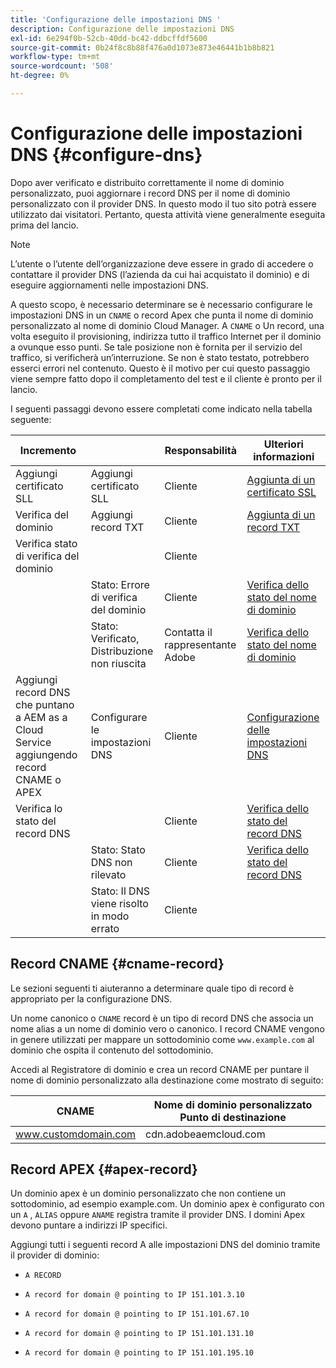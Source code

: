 ```yaml
---
title: 'Configurazione delle impostazioni DNS '
description: Configurazione delle impostazioni DNS
exl-id: 6e294f0b-52cb-40dd-bc42-ddbcffdf5600
source-git-commit: 0b24f8c8b88f476a0d1073e873e46441b1b8b821
workflow-type: tm+mt
source-wordcount: '508'
ht-degree: 0%

---
```


# Configurazione delle impostazioni DNS {#configure-dns}

Dopo aver verificato e distribuito correttamente il nome di dominio personalizzato, puoi aggiornare i record DNS per il nome di dominio personalizzato con il provider DNS. In questo modo il tuo sito potrà essere utilizzato dai visitatori. Pertanto, questa attività viene generalmente eseguita prima del lancio.

>[!NOTE]
>L’utente o l’utente dell’organizzazione deve essere in grado di accedere o contattare il provider DNS (l’azienda da cui hai acquistato il dominio) e di eseguire aggiornamenti nelle impostazioni DNS.

A questo scopo, è necessario determinare se è necessario configurare le impostazioni DNS in un `CNAME` o record Apex che punta il nome di dominio personalizzato al nome di dominio Cloud Manager. A `CNAME` o Un record, una volta eseguito il provisioning, indirizza tutto il traffico Internet per il dominio a ovunque esso punti. Se tale posizione non è fornita per il servizio del traffico, si verificherà un’interruzione. Se non è stato testato, potrebbero esserci errori nel contenuto. Questo è il motivo per cui questo passaggio viene sempre fatto dopo il completamento del test e il cliente è pronto per il lancio.

I seguenti passaggi devono essere completati come indicato nella tabella seguente:

| Incremento |  | Responsabilità | Ulteriori informazioni |
|--- |--- |--- |---|
| Aggiungi certificato SLL | Aggiungi certificato SLL | Cliente | [Aggiunta di un certificato SSL](https://experienceleague.adobe.com/docs/experience-manager-cloud-service/implementing/using-cloud-manager/manage-ssl-certificates/add-ssl-certificate.html?lang=en) |
| Verifica del dominio | Aggiungi record TXT | Cliente | [Aggiunta di un record TXT](https://experienceleague.adobe.com/docs/experience-manager-cloud-service/implementing/using-cloud-manager/custom-domain-names/add-text-record.html?lang=en) |
| Verifica stato di verifica del dominio |  | Cliente |  |
|  | Stato: Errore di verifica del dominio | Cliente | [Verifica dello stato del nome di dominio](https://experienceleague.adobe.com/docs/experience-manager-cloud-service/implementing/using-cloud-manager/custom-domain-names/check-domain-name-status.html?lang=en) |
|  | Stato: Verificato, Distribuzione non riuscita | Contatta il rappresentante Adobe | [Verifica dello stato del nome di dominio](https://experienceleague.adobe.com/docs/experience-manager-cloud-service/implementing/using-cloud-manager/custom-domain-names/check-domain-name-status.html?lang=en) |
| Aggiungi record DNS che puntano a AEM as a Cloud Service aggiungendo record CNAME o APEX | Configurare le impostazioni DNS | Cliente | [Configurazione delle impostazioni DNS](https://experienceleague.adobe.com/docs/experience-manager-cloud-service/implementing/using-cloud-manager/custom-domain-names/configure-dns-settings.html?lang=en) |
| Verifica lo stato del record DNS |  | Cliente | [Verifica dello stato del record DNS](https://experienceleague.adobe.com/docs/experience-manager-cloud-service/implementing/using-cloud-manager/custom-domain-names/check-dns-record-status.html?lang=en) |
|  | Stato: Stato DNS non rilevato | Cliente | [Verifica dello stato del record DNS](https://experienceleague.adobe.com/docs/experience-manager-cloud-service/implementing/using-cloud-manager/custom-domain-names/check-dns-record-status.html?lang=en) |
|  | Stato: Il DNS viene risolto in modo errato | Cliente |  |


## Record CNAME {#cname-record}

Le sezioni seguenti ti aiuteranno a determinare quale tipo di record è appropriato per la configurazione DNS.

Un nome canonico o `CNAME` record è un tipo di record DNS che associa un nome alias a un nome di dominio vero o canonico. I record CNAME vengono in genere utilizzati per mappare un sottodominio come `www.example.com`  al dominio che ospita il contenuto del sottodominio.

Accedi al Registratore di dominio e crea un record CNAME per puntare il nome di dominio personalizzato alla destinazione come mostrato di seguito:

| CNAME | Nome di dominio personalizzato Punto di destinazione |
|--- |--- |
| www.customdomain.com | cdn.adobeaemcloud.com |

## Record APEX {#apex-record}

Un dominio apex è un dominio personalizzato che non contiene un sottodominio, ad esempio example.com. Un dominio apex è configurato con un `A` , `ALIAS` oppure `ANAME` registra tramite il provider DNS. I domini Apex devono puntare a indirizzi IP specifici.

Aggiungi tutti i seguenti record A alle impostazioni DNS del dominio tramite il provider di dominio:

* `A RECORD`

* `A record for domain @ pointing to IP 151.101.3.10`

* `A record for domain @ pointing to IP 151.101.67.10`

* `A record for domain @ pointing to IP 151.101.131.10`

* `A record for domain @ pointing to IP 151.101.195.10`
